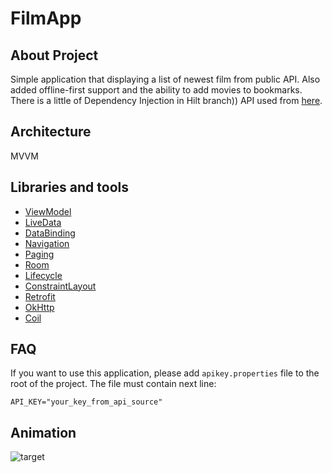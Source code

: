 # FilmApp

## About Project
Simple application that displaying a list of newest film from public API.
Also added offline-first support and the ability to add movies to bookmarks.
There is a little of Dependency Injection in Hilt branch))
API used from [here](https://www.themoviedb.org/documentation/api).

## Architecture
MVVM

## Libraries and tools
- [ViewModel](https://developer.android.com/topic/libraries/architecture/viewmodel)
- [LiveData](https://developer.android.com/topic/libraries/architecture/livedata)
- [DataBinding](https://developer.android.com/topic/libraries/data-binding/)
- [Navigation](https://developer.android.com/guide/navigation/)
- [Paging](https://developer.android.com/topic/libraries/architecture/paging/v3-overview)
- [Room](https://developer.android.com/training/data-storage/room)
- [Lifecycle](https://developer.android.com/topic/libraries/architecture/lifecycle)
- [ConstraintLayout](https://developer.android.com/develop/ui/views/layout/constraint-layout)
- [Retrofit](https://square.github.io/retrofit/)
- [OkHttp](https://square.github.io/okhttp/)
- [Coil](https://github.com/coil-kt/coil)

## FAQ
If you want to use this application, please add ```apikey.properties``` file to the root of the project.
The file must contain next line:
```
API_KEY="your_key_from_api_source"
```
## Animation
![target](https://github.com/ivanshevel/FilmApp/blob/main/animation.gif)